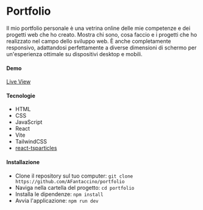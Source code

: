 # Portfolio

Il mio portfolio personale è una vetrina online delle mie competenze e dei progetti web che ho creato. Mostra chi sono, cosa faccio e i progetti che ho realizzato nel campo dello sviluppo web. È anche completamente responsivo, adattandosi perfettamente a diverse dimensioni di schermo per un'esperienza ottimale su dispositivi desktop e mobili.

#### Demo

[Live View](https://portfolio-z4q4.onrender.com)

#### Tecnologie

-   HTML
-   CSS
-   JavaScript
-   React
-   Vite
-   TailwindCSS
-   [react-tsparticles](https://www.npmjs.com/package/react-tsparticles)

#### Installazione

-   Clone il repository sul tuo computer: `git clone https://github.com/AFantaccino/portfolio`
-   Naviga nella cartella del progetto: `cd portfolio`
-   Installa le dipendenze: `npm install`
-   Avvia l'applicazione: `npm run dev`
